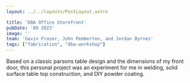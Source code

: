 ```yaml
---
layout: ../../layouts/PostLayout.astro

title: 'DBA Office Storefront'
pubDate: '09 2023'
image: ''
team: 'Gavin Fraser, John Pemberton, and Jordan Byrnes'
tags: ["fabrication", "dba-workshop"]
---
```


Based on a classic parsons table design and the dimensions of my front door, this personal project was an experiment for me in welding, solid surface table top construction, and DIY powder coating.